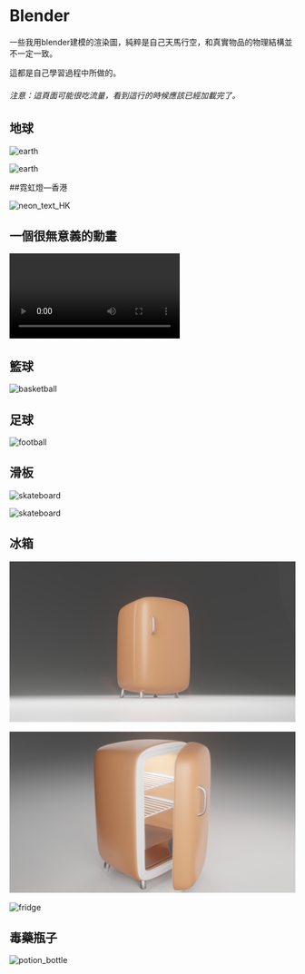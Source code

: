# Blender

一些我用blender建模的渲染圖，純粹是自己天馬行空，和真實物品的物理結構並不一定一致。

這都是自己學習過程中所做的。

###### 注意：這頁面可能很吃流量，看到這行的時候應該已經加載完了。



## 地球

![earth](https://github.com/Chizi-P/Blender/blob/master/rendering/image/earth.png?raw=true)

![earth](https://github.com/Chizi-P/Blender/blob/master/rendering/image/earth_sk.png?raw=true)



##霓虹燈—香港

![neon_text_HK](https://github.com/Chizi-P/Blender/blob/master/rendering/image/neon_香港.png?raw=true)



## 一個很無意義的動畫

![stripe_material](https://github.com/Chizi-P/Blender/blob/master/rendering/video/stripe_material.mp4?raw=true)



## 籃球

![basketball](https://github.com/Chizi-P/Blender/blob/master/rendering/image/basketball.png?raw=true)



## 足球

![football](https://github.com/Chizi-P/Blender/blob/master/rendering/image/football.png?raw=true)



## 滑板

![skateboard](https://github.com/Chizi-P/Blender/blob/master/rendering/image/skateboard.png?raw=true)

![skateboard](https://github.com/Chizi-P/Blender/blob/master/rendering/image/skateboard_1.png?raw=true)



## 冰箱

![fridge](https://github.com/Chizi-P/Blender/blob/master/rendering/image/fridge.jpg?raw=true)

![fridge](https://github.com/Chizi-P/Blender/blob/master/rendering/image/fridge_bk.jpg?raw=true)

![fridge](https://github.com/Chizi-P/Blender/blob/master/rendering/image/fridge_k.png?raw=true)



## 毒藥瓶子

![potion_bottle](https://github.com/Chizi-P/Blender/blob/master/rendering/image/potion_bottle_2_5.png?raw=true)